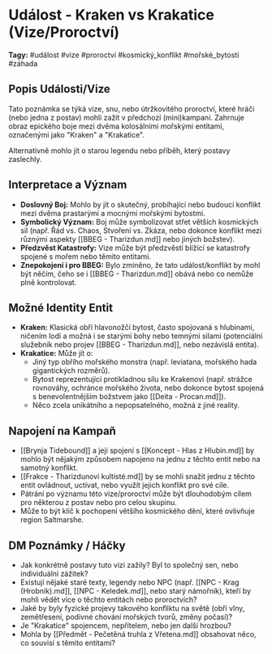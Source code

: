 # Událost - Kraken vs Krakatice (Vize/Proroctví)

**Tagy:** #událost #vize #proroctví #kosmický_konflikt #mořské_bytosti #záhada

## Popis Události/Vize
Tato poznámka se týká vize, snu, nebo útržkovitého proroctví, které hráči (nebo jedna z postav) mohli zažít v předchozí (mini)kampani. Zahrnuje obraz epického boje mezi dvěma kolosálními mořskými entitami, označenými jako "Kraken" a "Krakatice".

Alternativně mohlo jít o starou legendu nebo příběh, který postavy zaslechly.

## Interpretace a Význam
*   **Doslovný Boj:** Mohlo by jít o skutečný, probíhající nebo budoucí konflikt mezi dvěma prastarými a mocnými mořskými bytostmi.
*   **Symbolický Význam:** Boj může symbolizovat střet větších kosmických sil (např. Řád vs. Chaos, Stvoření vs. Zkáza, nebo dokonce konflikt mezi různými aspekty [[BBEG - Tharizdun.md]] nebo jiných božstev).
*   **Předzvěst Katastrofy:** Vize může být předzvěstí blížící se katastrofy spojené s mořem nebo těmito entitami.
*   **Znepokojení i pro BBEG:** Bylo zmíněno, že tato událost/konflikt by mohl být něčím, čeho se i [[BBEG - Tharizdun.md]] obává nebo co nemůže plně kontrolovat.

## Možné Identity Entit
*   **Kraken:** Klasická obří hlavonožčí bytost, často spojovaná s hlubinami, ničením lodí a možná i se starými bohy nebo temnými silami (potenciální služebník nebo projev [[BBEG - Tharizdun.md]], nebo nezávislá entita).
*   **Krakatice:** Může jít o:
    *   Jiný typ obřího mořského monstra (např. leviatana, mořského hada gigantických rozměrů).
    *   Bytost reprezentující protikladnou sílu ke Krakenovi (např. strážce rovnováhy, ochránce mořského života, nebo dokonce bytost spojená s benevolentnějším božstvem jako [[Deita - Procan.md]]).
    *   Něco zcela unikátního a nepopsatelného, možná z jiné reality.

## Napojení na Kampaň
*   [[Brynja Tidebound]] a její spojení s [[Koncept - Hlas z Hlubin.md]] by mohlo být nějakým způsobem napojeno na jednu z těchto entit nebo na samotný konflikt.
*   [[Frakce - Tharizdunovi kultisté.md]] by se mohli snažit jednu z těchto entit ovládnout, uctívat, nebo využít jejich konflikt pro své cíle.
*   Pátrání po významu této vize/proroctví může být dlouhodobým cílem pro některou z postav nebo pro celou skupinu.
*   Může to být klíč k pochopení většího kosmického dění, které ovlivňuje region Saltmarshe.

## DM Poznámky / Háčky
*   Jak konkrétně postavy tuto vizi zažily? Byl to společný sen, nebo individuální zážitek?
*   Existují nějaké staré texty, legendy nebo NPC (např. [[NPC - Krag (Hrobník).md]], [[NPC - Keledek.md]], nebo starý námořník), kteří by mohli vědět více o těchto entitách nebo proroctvích?
*   Jaké by byly fyzické projevy takového konfliktu na světě (obří vlny, zemětřesení, podivné chování mořských tvorů, změny počasí)?
*   Je "Krakatice" spojencem, nepřítelem, nebo jen další hrozbou?
*   Mohla by [[Předmět - Pečetěná truhla z Vřetena.md]] obsahovat něco, co souvisí s těmito entitami?
